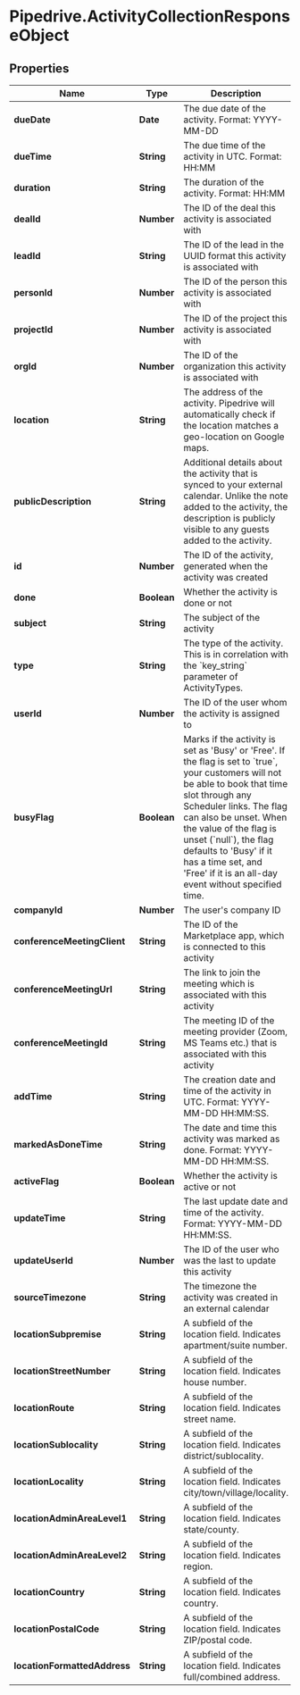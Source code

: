 # Pipedrive.ActivityCollectionResponseObject

## Properties

Name | Type | Description | Notes
------------ | ------------- | ------------- | -------------
**dueDate** | **Date** | The due date of the activity. Format: YYYY-MM-DD | [optional] 
**dueTime** | **String** | The due time of the activity in UTC. Format: HH:MM | [optional] 
**duration** | **String** | The duration of the activity. Format: HH:MM | [optional] 
**dealId** | **Number** | The ID of the deal this activity is associated with | [optional] 
**leadId** | **String** | The ID of the lead in the UUID format this activity is associated with | [optional] 
**personId** | **Number** | The ID of the person this activity is associated with | [optional] 
**projectId** | **Number** | The ID of the project this activity is associated with | [optional] 
**orgId** | **Number** | The ID of the organization this activity is associated with | [optional] 
**location** | **String** | The address of the activity. Pipedrive will automatically check if the location matches a geo-location on Google maps. | [optional] 
**publicDescription** | **String** | Additional details about the activity that is synced to your external calendar. Unlike the note added to the activity, the description is publicly visible to any guests added to the activity. | [optional] 
**id** | **Number** | The ID of the activity, generated when the activity was created | [optional] 
**done** | **Boolean** | Whether the activity is done or not | [optional] 
**subject** | **String** | The subject of the activity | [optional] 
**type** | **String** | The type of the activity. This is in correlation with the &#x60;key_string&#x60; parameter of ActivityTypes. | [optional] 
**userId** | **Number** | The ID of the user whom the activity is assigned to | [optional] 
**busyFlag** | **Boolean** | Marks if the activity is set as &#39;Busy&#39; or &#39;Free&#39;. If the flag is set to &#x60;true&#x60;, your customers will not be able to book that time slot through any Scheduler links. The flag can also be unset. When the value of the flag is unset (&#x60;null&#x60;), the flag defaults to &#39;Busy&#39; if it has a time set, and &#39;Free&#39; if it is an all-day event without specified time. | [optional] 
**companyId** | **Number** | The user&#39;s company ID | [optional] 
**conferenceMeetingClient** | **String** | The ID of the Marketplace app, which is connected to this activity | [optional] 
**conferenceMeetingUrl** | **String** | The link to join the meeting which is associated with this activity | [optional] 
**conferenceMeetingId** | **String** | The meeting ID of the meeting provider (Zoom, MS Teams etc.) that is associated with this activity | [optional] 
**addTime** | **String** | The creation date and time of the activity in UTC. Format: YYYY-MM-DD HH:MM:SS. | [optional] 
**markedAsDoneTime** | **String** | The date and time this activity was marked as done. Format: YYYY-MM-DD HH:MM:SS. | [optional] 
**activeFlag** | **Boolean** | Whether the activity is active or not | [optional] 
**updateTime** | **String** | The last update date and time of the activity. Format: YYYY-MM-DD HH:MM:SS. | [optional] 
**updateUserId** | **Number** | The ID of the user who was the last to update this activity | [optional] 
**sourceTimezone** | **String** | The timezone the activity was created in an external calendar | [optional] 
**locationSubpremise** | **String** | A subfield of the location field. Indicates apartment/suite number. | [optional] 
**locationStreetNumber** | **String** | A subfield of the location field. Indicates house number. | [optional] 
**locationRoute** | **String** | A subfield of the location field. Indicates street name. | [optional] 
**locationSublocality** | **String** | A subfield of the location field. Indicates district/sublocality. | [optional] 
**locationLocality** | **String** | A subfield of the location field. Indicates city/town/village/locality. | [optional] 
**locationAdminAreaLevel1** | **String** | A subfield of the location field. Indicates state/county. | [optional] 
**locationAdminAreaLevel2** | **String** | A subfield of the location field. Indicates region. | [optional] 
**locationCountry** | **String** | A subfield of the location field. Indicates country. | [optional] 
**locationPostalCode** | **String** | A subfield of the location field. Indicates ZIP/postal code. | [optional] 
**locationFormattedAddress** | **String** | A subfield of the location field. Indicates full/combined address. | [optional] 


